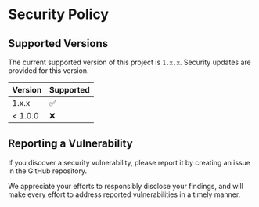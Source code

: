 # Security Policy

## Supported Versions

The current supported version of this project is `1.x.x`. Security updates are provided for this version.

| Version | Supported          |
| ------- | ------------------ |
| 1.x.x   | :white_check_mark: |
| < 1.0.0 | :x:                |

## Reporting a Vulnerability

If you discover a security vulnerability, please report it by creating an issue in the GitHub repository.

We appreciate your efforts to responsibly disclose your findings, and will make every effort to address reported vulnerabilities in a timely manner.
